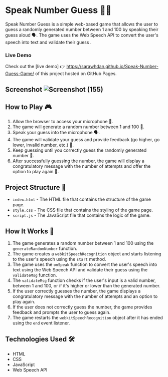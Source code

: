 # Speak Number Guess 🔢🎤

Speak Number Guess is a simple web-based game that allows the user to guess a randomly generated number between 1 and 100 by speaking their guess aloud 🗣️. The game uses the Web Speech API to convert the user's speech into text and validate their guess .

### Live Demo

Check out the [live demo] 👉 https://sarawhdan.github.io/Speak-Number-Guess-Game/ of this project hosted on GitHub Pages.

## Screenshot ![Screenshot (155)](https://user-images.githubusercontent.com/109487290/222561319-13553c08-09f3-464b-9dfe-d12d5c035549.png)



## How to Play 🎮

1. Allow the browser to access your microphone 🎤.
2. The game will generate a random number between 1 and 100 🔢.
3. Speak your guess into the microphone 🗣️.
4. The game will validate your guess and provide feedback (go higher, go lower, invalid number, etc.) 🧐.
5. Keep guessing until you correctly guess the randomly generated number 🤞.
6. After successfully guessing the number, the game will display a congratulatory message with the number of attempts and offer the option to play again 🎉.

## Project Structure 📂

- `index.html` - The HTML file that contains the structure of the game page.
- `style.css` - The CSS file that contains the styling of the game page.
- `script.js` - The JavaScript file that contains the logic of the game.

## How It Works 🔧

1. The game generates a random number between 1 and 100 using the `generateRandomNumber` function.
2. The game creates a `webkitSpeechRecognition` object and starts listening to the user's speech using the `start` method.
3. The game uses the `onSpeak` function to convert the user's speech into text using the Web Speech API and validate their guess using the `validateMsg` function.
4. The `validateMsg` function checks if the user's input is a valid number, between 1 and 100, or if it's higher or lower than the generated number.
5. If the user correctly guesses the number, the game displays a congratulatory message with the number of attempts and an option to play again.
6. If the user does not correctly guess the number, the game provides feedback and prompts the user to guess again.
7. The game restarts the `webkitSpeechRecognition` object after it has ended using the `end` event listener.

## Technologies Used 🛠️

- HTML
- CSS
- JavaScript
- Web Speech API

